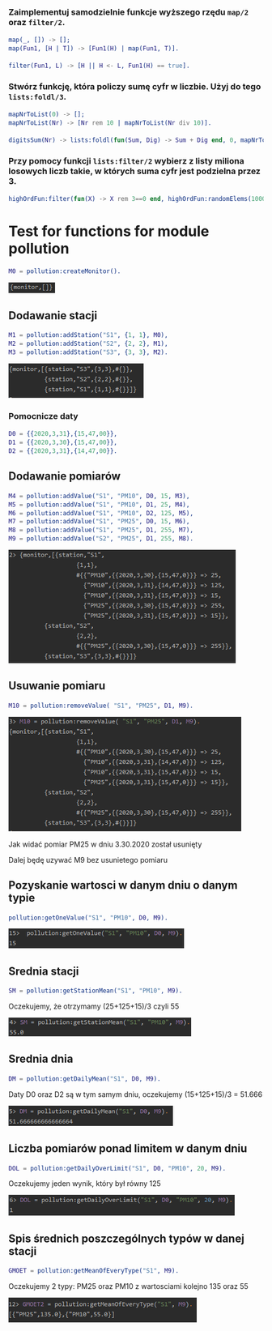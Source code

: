 
### Zaimplementuj samodzielnie funkcje wyższego rzędu `map/2` oraz `filter/2`.

```erlang
map(_, []) -> [];
map(Fun1, [H | T]) -> [Fun1(H) | map(Fun1, T)].

filter(Fun1, L) -> [H || H <- L, Fun1(H) == true].
```

### Stwórz funkcję, która policzy sumę cyfr w liczbie. Użyj do tego `lists:foldl/3`.
```erlang
mapNrToList(0) -> [];
mapNrToList(Nr) -> [Nr rem 10 | mapNrToList(Nr div 10)].

digitsSum(Nr) -> lists:foldl(fun(Sum, Dig) -> Sum + Dig end, 0, mapNrToList(Nr)).
```
### Przy pomocy funkcji `lists:filter/2` wybierz z listy miliona losowych liczb takie, w których suma cyfr jest podzielna przez 3.
```erlang
highOrdFun:filter(fun(X) -> X rem 3==0 end, highOrdFun:randomElems(1000000, 0, 1000000)).
```

# Test for functions for module pollution

```erlang
M0 = pollution:createMonitor().
```

![](res/2020-03-31-19-00-35.png)

## Dodawanie stacji

```erlang
M1 = pollution:addStation("S1", {1, 1}, M0),
M2 = pollution:addStation("S2", {2, 2}, M1),
M3 = pollution:addStation("S3", {3, 3}, M2).
```
![](res/2020-03-31-19-02-10.png)

### Pomocnicze daty

```erlang
D0 = {{2020,3,31},{15,47,00}},
D1 = {{2020,3,30},{15,47,00}},
D2 = {{2020,3,31},{14,47,00}}.
```

## Dodawanie pomiarów

```erlang
M4 = pollution:addValue("S1", "PM10", D0, 15, M3),
M5 = pollution:addValue("S1", "PM10", D1, 25, M4),
M6 = pollution:addValue("S1", "PM10", D2, 125, M5),
M7 = pollution:addValue("S1", "PM25", D0, 15, M6),
M8 = pollution:addValue("S1", "PM25", D1, 255, M7),
M9 = pollution:addValue("S2", "PM25", D1, 255, M8).
```
![](res/2020-03-31-19-05-09.png)

## Usuwanie pomiaru

```erlang
M10 = pollution:removeValue( "S1", "PM25", D1, M9).
```

![](res/2020-03-31-19-07-09.png)

Jak widać pomiar PM25 w dniu 3.30.2020 został usunięty

Dalej będę uzywać M9 bez usunietego pomiaru

## Pozyskanie wartosci w danym dniu o danym typie

```erlang
pollution:getOneValue("S1", "PM10", D0, M9).
```

![](res/2020-03-31-19-26-30.png)



## Srednia stacji

```erlang
SM = pollution:getStationMean("S1", "PM10", M9).
```
Oczekujemy, że otrzymamy (25+125+15)/3 czyli 55

![](res/2020-03-31-19-11-19.png)

## Srednia dnia
```erlang
DM = pollution:getDailyMean("S1", D0, M9).
```
Daty D0 oraz D2 są w tym samym dniu, oczekujemy (15+125+15)/3 = 51.666

![](res/2020-03-31-19-14-18.png)

## Liczba pomiarów ponad limitem w danym dniu

```erlang
DOL = pollution:getDailyOverLimit("S1", D0, "PM10", 20, M9).
```
Oczekujemy jeden wynik, który był równy 125

![](res/2020-03-31-19-17-55.png)

## Spis średnich poszczególnych typów w danej stacji

```erlang
GMOET = pollution:getMeanOfEveryType("S1", M9).
```
Oczekujemy 2 typy: PM25 oraz PM10 z wartosciami kolejno 135 oraz 55

![](res/2020-03-31-19-20-29.png)